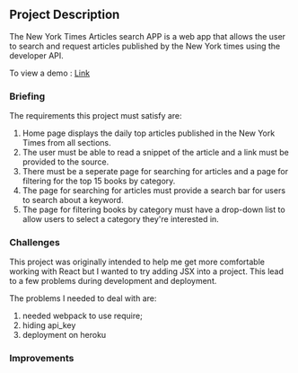 ## Project Description

The New York Times Articles search APP is a web app that allows the user to search and request articles published by the New York times using the developer API.

To view a demo : [Link](https://new-york-times-api-project.herokuapp.com/)

### Briefing

The requirements this project must satisfy are:

1. Home page displays the daily top articles published in the New York Times from all sections.
2. The user must be able to read a snippet of the article and a link must be provided to the source.
3. There must be a seperate page for searching for articles and a page for filtering for the top 15 books by category.
4. The page for searching for articles must provide a search bar for users to search about a keyword.
5. The page for filtering books by category must have a drop-down list to allow users to select a category they're interested in.


### Challenges

This project was originally intended to help me get more comfortable working with React but I wanted to try adding JSX into a project. This lead to a few problems during development and deployment.

The problems I needed to deal with are:

1. needed webpack to use require;
2. hiding api_key
3. deployment on heroku

### Improvements
